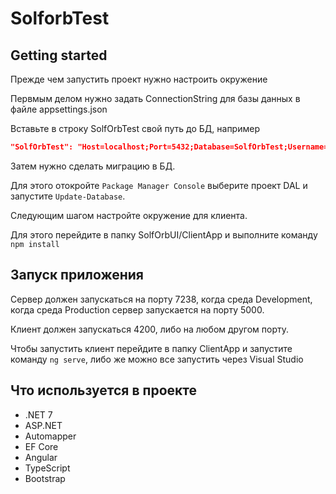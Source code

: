 # SolforbTest
## Getting started

Прежде чем запустить проект нужно настроить окружение

Первмым делом нужно задать ConnectionString для базы данных
в файле appsettings.json

Вставьте в строку SolfOrbTest свой путь до БД, например

```json 
"SolfOrbTest": "Host=localhost;Port=5432;Database=SolfOrbTest;Username=postgres;Password=1015"
```

Затем нужно сделать миграцию в БД.

Для этого отокройте `Package Manager Console` выберите проект DAL и запустите `Update-Database`.

Следующим шагом настройте окружение для клиента.

Для этого перейдите в папку SolfOrbUI/ClientApp и выполните команду `npm install`

## Запуск приложения

Сервер должен запускаться на порту 7238, когда среда Development, когда среда Production сервер запускается на порту 5000.

Клиент должен запускаться 4200, либо на любом другом порту.

Чтобы запустить клиент перейдите в папку ClientApp и запустите команду `ng serve`, либо же можно все запустить через Visual Studio

## Что используется в проекте

- .NET 7  
- ASP.NET  
- Automapper  
- EF Core  
- Angular  
- TypeScript  
- Bootstrap  
